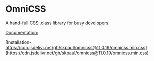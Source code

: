 # OmniCSS
A hand-full CSS .class library for busy developers.

[Documentation:](https://skpaul.github.io/omnicss/)

[Installation- https://cdn.jsdelivr.net/gh/skpaul/omnicss@11.0.19/omnicss.min.css](https://cdn.jsdelivr.net/gh/skpaul/omnicss@11.0.19/omnicss.min.css)
